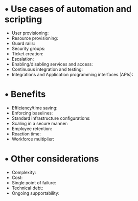 # • Use cases of automation and scripting 
- User provisioning: 
- Resource provisioning:
- Guard rails:
- Security groups:
- Ticket creation:
- Escalation:
- Enabling/disabling services and access: 
- Continuous integration and testing:
- Integrations and Application programming interfaces (APIs):
# • Benefits
- Efficiency/time saving:
- Enforcing baselines:
- Standard infrastructure configurations:
- Scaling in a secure manner:
- Employee retention:
- Reaction time:
- Workforce multiplier:
# • Other considerations
- Complexity:
- Cost:
- Single point of failure:
- Technical debt:
- Ongoing supportability:
